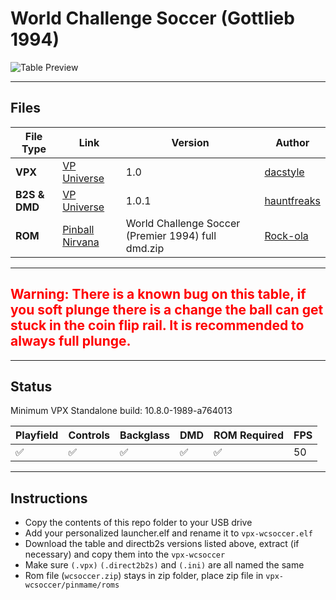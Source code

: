 # World Challenge Soccer (Gottlieb 1994)

![Table Preview](https://vpuniverse.com/screenshots/monthly_2023_08/WorldChallengeSoccer(Gottlieb1994)POV.jpg.2d2408f5be8fc9ccae0d2a03d6d149ce.jpg)

---

## Files
| File Type | Link | Version | Author | 
|-----------|--------|----------|--------------|
| **VPX** | [VP Universe](https://vpuniverse.com/files/file/15469-world-challenge-soccer-gottlieb-1994-dacstylemod-vrrar/) | 1.0 | [dacstyle](https://vpuniverse.com/profile/53372-dacstyle/) |
| **B2S & DMD** | [VP Universe](https://vpuniverse.com/files/file/15482-world-challenge-soccer-premier-1994-b2s-with-full-dmd/) | 1.0.1 | [hauntfreaks](https://vpuniverse.com/profile/5216-hauntfreaks/) |
| **ROM** | [Pinball Nirvana](https://pinballnirvana.com/forums/resources/wcsoccer.2583/) | World Challenge Soccer (Premier 1994) full dmd.zip | [Rock-ola](https://pinballnirvana.com/forums/members/rock-ola.1/) |


---

## <span style="color:red">Warning: There is a known bug on this table, if you soft plunge there is a change the ball can get stuck in the coin flip rail. It is recommended to always full plunge.</span>

---

## Status 

Minimum VPX Standalone build: 10.8.0-1989-a764013

| Playfield | Controls | Backglass | DMD | ROM Required | FPS | 
|-----------|----------|-----------|-----|--------------|-----|
| :white_check_mark: | :white_check_mark: | :white_check_mark: | :white_check_mark: | :white_check_mark: | 50 |

---

## Instructions

- Copy the contents of this repo folder to your USB drive
- Add your personalized launcher.elf and rename it to `vpx-wcsoccer.elf`
- Download the table and directb2s versions listed above, extract (if necessary) and copy them into the `vpx-wcsoccer`
- Make sure `(.vpx)` `(.direct2b2s)` and `(.ini)` are all named the same
- Rom file (`wcsoccer.zip`) stays in zip folder, place zip file in `vpx-wcsoccer/pinmame/roms`
